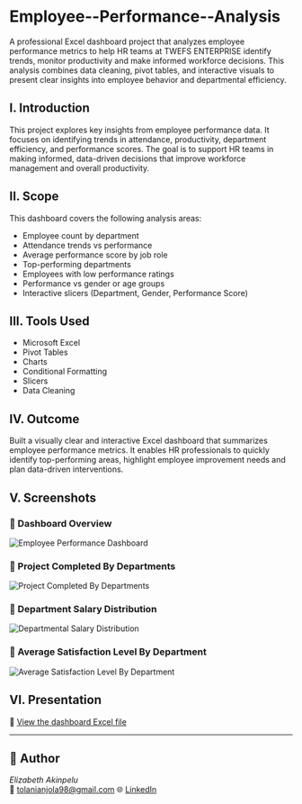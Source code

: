 # Employee--Performance--Analysis
A professional Excel dashboard project that analyzes employee performance metrics to help HR teams at TWEFS ENTERPRISE identify trends, monitor productivity and make informed workforce decisions.
This analysis combines data cleaning, pivot tables, and interactive visuals to present clear insights into employee behavior and departmental efficiency.

## I. Introduction  
This project explores key insights from employee performance data. It focuses on identifying trends in attendance, productivity, department efficiency, and performance scores. 
The goal is to support HR teams in making informed, data-driven decisions that improve workforce management and overall productivity.

## II. Scope  
This dashboard covers the following analysis areas:
- Employee count by department  
- Attendance trends vs performance  
- Average performance score by job role  
- Top-performing departments  
- Employees with low performance ratings  
- Performance vs gender or age groups  
- Interactive slicers (Department, Gender, Performance Score)

## III. Tools Used  
- Microsoft Excel  
- Pivot Tables  
- Charts  
- Conditional Formatting  
- Slicers  
- Data Cleaning

## IV. Outcome  
Built a visually clear and interactive Excel dashboard that summarizes employee performance metrics.
It enables HR professionals to quickly identify top-performing areas, highlight employee improvement needs and plan data-driven interventions.

## V. Screenshots  

### 📍 Dashboard Overview  
![Employee Performance Dashboard](https://github.com/user-attachments/assets/0bd5b808-9d3b-4294-8ca7-bc4f524c57dc)



### 📍 Project Completed By Departments  
![Project Completed By Departments](https://github.com/user-attachments/assets/4df24c49-f34d-4aba-9fad-bb132cd40c5a)


### 📍 Department Salary Distribution  
![Departmental Salary Distribution](https://github.com/user-attachments/assets/5e185ec7-0caa-4984-9eaf-e6bef1a171fe)


### 📍 Average Satisfaction Level By Department
![Average Satisfaction Level By Department](https://github.com/user-attachments/assets/f211ba13-79f4-4e51-a9aa-54e0735317c5)


## VI. Presentation  
📎 [View the dashboard Excel file](Employee_Performance_Data.xlsx)

---

## 🔗 Author  
*Elizabeth Akinpelu*  
📧 tolanianjola98@gmail.com 
🌐 [LinkedIn](https://www.linkedin.com/in/akinpelu-elizabeth)
